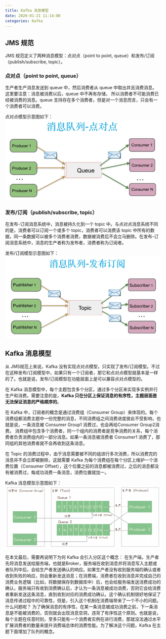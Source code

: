 ```yaml
---
title: Kafka 消息模型
date: 2020-01-21 11:14:00
categories: Kafka
---
```

## JMS 规范
JMS 规范定义了两种消息模型：点对点（point to point, queue）和发布/订阅（publish/subscribe, topic）。

### 点对点（point to point, queue）
生产者生产消息发送到 queue 中，然后消费者从 queue 中取出并且消费消息。 这里要注意：消息被消费以后，queue 中不再有存储， 所以消费者不可能消费已经被消费的消息。queue 支持存在多个消费者，但是对一个消息而言，只会有一个消费者可以消费。

点对点模型示意图如下：
![消息模型-点对点](/images/kafka/消息模型-点对点.png)

### 发布/订阅（publish/subscribe, topic）
在发布-订阅消息系统中，消息被持久化到一个 topic 中。与点对点消息系统不同的是，消费者可以订阅一个或多个 topic，消费者可以消费该 topic 中所有的数据，同一条数据可以被多个消费者消费，数据被消费后不会立马删除。在发布-订阅消息系统中，消息的生产者称为发布者，消费者称为订阅者。

发布/订阅模型示意图如下：
![消息模型-发布订阅](/images/kafka/消息模型-发布订阅.png)

## Kafka 消息模型
从 JMS规范上来说，Kafka 没有实现点对点模型，只实现了发布/订阅模型。不过在这种发布/订阅模型中，如果只有一个订阅者，那它和点对点模型就基本是一样的了。也就是说，发布/订阅模型在功能层面上是可以兼容点对点模型的。

在 Kafka 消息模型中，每个主题包含多个分区，通过多个分区来实现多实例并行生产和消费。需要注意的是，**Kafka 只在分区上保证消息的有序性，主题层面是无法保证消息的严格顺序的**。

在 Kafka 中，订阅者的概念是通过消费组（Consumer Group）来体现的。每个消费组都消费主题中一份完整的消息，不同消费组之间消费进度彼此不受影响，也就是说，一条消息被 Consumer Group1 消费过，也会再给Consumer Group2消费。
消费组中包含多个消费者，同一个组内的消费者是竞争消费的关系，每个消费者负责消费组内的一部分消息。如果一条消息被消费者 Consumer1 消费了，那同组的其他消费者就不会再收到这条消息。

在 Topic 的消费过程中，由于消息需要被不同的组进行多次消费，所以消费完的消息并不会立即被删除，这就需要 Kafka 为每个消费组在每个分区上维护一个消费位置（Consumer Offset），这个位置之前的消息都被消费过，之后的消息都没有被消费过，每成功消费一条消息，消费位置就加一。

Kafka 消息模型示意图如下：
![Kafka消息模型](/images/kafka/Kafka消息模型.png)

在本文最后，需要再说明下为何 Kafka 会引入分区这个概念：
在生产端，生产者先将消息发送给服务端，也就是Broker，服务端在收到消息并将消息写入主题或者队列中后，会给生产者发送确认的响应。如果生产者没有收到服务端的确认或者收到失败的响应，则会重新发送消息；在消费端，消费者在收到消息并完成自己的消费业务逻辑（比如，将数据保存到数据库中）后，也会给服务端发送消费成功的确认，服务端只有收到消费确认后，才认为一条消息被成功消费，否则它会给消费者重新发送这条消息，直到收到对应的消费成功确认。这个确认机制很好地保证了消息传递过程中的可靠性，但是，引入这个机制在消费端带来了一个不小的问题。什么问题呢？
为了确保消息的有序性，在某一条消息被成功消费之前，下一条消息是不能被消费的，否则就会出现消息空洞，违背了有序性这个原则。也就是说，每个主题在任意时刻，至多只能有一个消费者实例在进行消费，那就没法通过水平扩展消费者的数量来提升消费端总体的消费性能。为了解决这个问题，Kafka 在主题下面增加了队列的概念。
